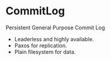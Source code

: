 # CommitLog
Persistent General Purpose Commit Log

- Leaderless and highly available.
- Paxos for replication.
- Plain filesystem for data.
